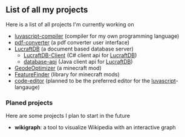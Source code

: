 ## List of all my projects

Here is a list of all projects I'm currently working on

- [luvascript-compiler](https://github.com/lucr4ft/luvascript-compiler) (compiler for my own programming language)
- [pdf-converter]() (a pdf converter user interface)
- [LucraftDB](https://github.com/lucr4ft/LucraftDB) (a document based database server)
	- [LucraftDB-Client](https://github.com/lucr4ft/LucraftDB-Client) (C# client api for [LucraftDB](https://github.com/lucr4ft/LucraftDB))
	- [database-api](https://github.com/lucr4ft/database-api) (Java client api for [LucraftDB](https://github.com/lucr4ft/LucraftDB))
- [GeodeOptimizer](https://github.com/lucr4ft/geode-optimizer) (a minecraft mod)
- [FeatureFinder](https://github.com/lucr4ft/feature-finder) (library for minecraft mods)
- [code-editor](https://github.com/lucr4ft/code-editor) (planned to be the preferred editor for the [luvascript](https://github.com/lucr4ft/luvascript-compiler)-langauge)


### Planed projects

Here are some projects I plan to start in the future

- **wikigraph**: a tool to visualize Wikipedia with an interactive graph